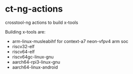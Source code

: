 # ct-ng-actions

crosstool-ng actions to build x-tools

Building x-tools are:

* arm-linux-musleabihf for context-a7 neon-vfpv4 arm soc
* riscv32-elf
* riscv64-elf
* riscv64gc-linux-gnu
* aarch64-rpi3-linux-gnu
* aarch64-linux-android
